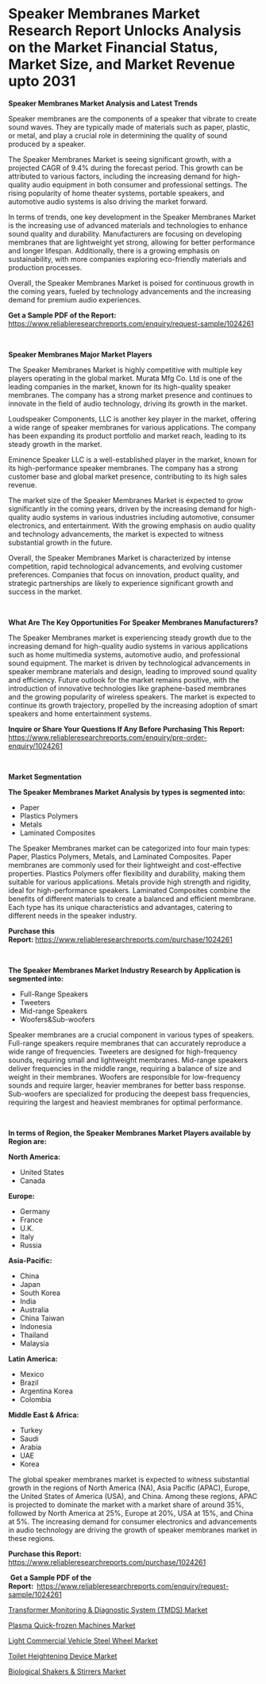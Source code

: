 <p><h1>Speaker Membranes Market Research Report Unlocks Analysis on the Market Financial Status, Market Size, and Market Revenue upto 2031</h1></p><p><strong>Speaker Membranes Market Analysis and Latest Trends</strong></p>
<p><p>Speaker membranes are the components of a speaker that vibrate to create sound waves. They are typically made of materials such as paper, plastic, or metal, and play a crucial role in determining the quality of sound produced by a speaker.</p><p>The Speaker Membranes Market is seeing significant growth, with a projected CAGR of 9.4% during the forecast period. This growth can be attributed to various factors, including the increasing demand for high-quality audio equipment in both consumer and professional settings. The rising popularity of home theater systems, portable speakers, and automotive audio systems is also driving the market forward.</p><p>In terms of trends, one key development in the Speaker Membranes Market is the increasing use of advanced materials and technologies to enhance sound quality and durability. Manufacturers are focusing on developing membranes that are lightweight yet strong, allowing for better performance and longer lifespan. Additionally, there is a growing emphasis on sustainability, with more companies exploring eco-friendly materials and production processes.</p><p>Overall, the Speaker Membranes Market is poised for continuous growth in the coming years, fueled by technology advancements and the increasing demand for premium audio experiences.</p></p>
<p><strong>Get a Sample PDF of the Report:&nbsp;</strong> <a href="https://www.reliableresearchreports.com/enquiry/request-sample/1024261">https://www.reliableresearchreports.com/enquiry/request-sample/1024261</a></p>
<p>&nbsp;</p>
<p><strong>Speaker Membranes Major Market Players</strong></p>
<p><p>The Speaker Membranes Market is highly competitive with multiple key players operating in the global market. Murata Mfg Co. Ltd is one of the leading companies in the market, known for its high-quality speaker membranes. The company has a strong market presence and continues to innovate in the field of audio technology, driving its growth in the market.</p><p>Loudspeaker Components, LLC is another key player in the market, offering a wide range of speaker membranes for various applications. The company has been expanding its product portfolio and market reach, leading to its steady growth in the market.</p><p>Eminence Speaker LLC is a well-established player in the market, known for its high-performance speaker membranes. The company has a strong customer base and global market presence, contributing to its high sales revenue.</p><p>The market size of the Speaker Membranes Market is expected to grow significantly in the coming years, driven by the increasing demand for high-quality audio systems in various industries including automotive, consumer electronics, and entertainment. With the growing emphasis on audio quality and technology advancements, the market is expected to witness substantial growth in the future.</p><p>Overall, the Speaker Membranes Market is characterized by intense competition, rapid technological advancements, and evolving customer preferences. Companies that focus on innovation, product quality, and strategic partnerships are likely to experience significant growth and success in the market.</p></p>
<p>&nbsp;</p>
<p><strong>What Are The Key Opportunities For Speaker Membranes Manufacturers?</strong></p>
<p><p>The Speaker Membranes market is experiencing steady growth due to the increasing demand for high-quality audio systems in various applications such as home multimedia systems, automotive audio, and professional sound equipment. The market is driven by technological advancements in speaker membrane materials and design, leading to improved sound quality and efficiency. Future outlook for the market remains positive, with the introduction of innovative technologies like graphene-based membranes and the growing popularity of wireless speakers. The market is expected to continue its growth trajectory, propelled by the increasing adoption of smart speakers and home entertainment systems.</p></p>
<p><strong>Inquire or Share Your Questions If Any Before Purchasing This Report:</strong> <a href="https://www.reliableresearchreports.com/enquiry/pre-order-enquiry/1024261">https://www.reliableresearchreports.com/enquiry/pre-order-enquiry/1024261</a></p>
<p>&nbsp;</p>
<p><strong>Market Segmentation</strong></p>
<p><strong>The Speaker Membranes Market Analysis by types is segmented into:</strong></p>
<p><ul><li>Paper</li><li>Plastics Polymers</li><li>Metals</li><li>Laminated Composites</li></ul></p>
<p><p>The Speaker Membranes market can be categorized into four main types: Paper, Plastics Polymers, Metals, and Laminated Composites. Paper membranes are commonly used for their lightweight and cost-effective properties. Plastics Polymers offer flexibility and durability, making them suitable for various applications. Metals provide high strength and rigidity, ideal for high-performance speakers. Laminated Composites combine the benefits of different materials to create a balanced and efficient membrane. Each type has its unique characteristics and advantages, catering to different needs in the speaker industry.</p></p>
<p><strong>Purchase this Report:&nbsp;</strong><a href="https://www.reliableresearchreports.com/purchase/1024261">https://www.reliableresearchreports.com/purchase/1024261</a></p>
<p>&nbsp;</p>
<p><strong>The Speaker Membranes Market Industry Research by Application is segmented into:</strong></p>
<p><ul><li>Full-Range Speakers</li><li>Tweeters</li><li>Mid-range Speakers</li><li>Woofers&Sub-woofers</li></ul></p>
<p><p>Speaker membranes are a crucial component in various types of speakers. Full-range speakers require membranes that can accurately reproduce a wide range of frequencies. Tweeters are designed for high-frequency sounds, requiring small and lightweight membranes. Mid-range speakers deliver frequencies in the middle range, requiring a balance of size and weight in their membranes. Woofers are responsible for low-frequency sounds and require larger, heavier membranes for better bass response. Sub-woofers are specialized for producing the deepest bass frequencies, requiring the largest and heaviest membranes for optimal performance.</p></p>
<p>&nbsp;</p>
<p><strong>In terms of Region, the Speaker Membranes Market Players available by Region are:</strong></p>
<p>
    <p> <strong> North America: </strong>
        <ul>
            <li>United States</li>
            <li>Canada</li>
        </ul>
        </p> 
    <p> <strong> Europe: </strong>
        <ul>
            <li>Germany</li>
            <li>France</li>
            <li>U.K.</li>
            <li>Italy</li>
            <li>Russia</li>
        </ul>
        </p> 
    <p> <strong> Asia-Pacific: </strong>
        <ul>
            <li>China</li>
            <li>Japan</li>
            <li>South Korea</li>
            <li>India</li>
            <li>Australia</li>
            <li>China Taiwan</li>
            <li>Indonesia</li>
            <li>Thailand</li>
            <li>Malaysia</li>
        </ul>
        </p> 
    <p> <strong> Latin America: </strong>
        <ul>
            <li>Mexico</li>
            <li>Brazil</li>
            <li>Argentina Korea</li>
            <li>Colombia</li>
        </ul>
        </p> 
    <p> <strong> Middle East & Africa: </strong>
        <ul>
            <li>Turkey</li>
            <li>Saudi</li>
            <li>Arabia</li>
            <li>UAE</li>
            <li>Korea</li>
        </ul>
    </p>
    </p>
<p><p>The global speaker membranes market is expected to witness substantial growth in the regions of North America (NA), Asia Pacific (APAC), Europe, the United States of America (USA), and China. Among these regions, APAC is projected to dominate the market with a market share of around 35%, followed by North America at 25%, Europe at 20%, USA at 15%, and China at 5%. The increasing demand for consumer electronics and advancements in audio technology are driving the growth of speaker membranes market in these regions.</p></p>
<p><strong>Purchase this Report: </strong><a href="https://www.reliableresearchreports.com/purchase/1024261">https://www.reliableresearchreports.com/purchase/1024261</a></p>
<p>&nbsp;<strong>Get a Sample PDF of the Report:&nbsp;&nbsp;</strong><a href="https://www.reliableresearchreports.com/enquiry/request-sample/1024261">https://www.reliableresearchreports.com/enquiry/request-sample/1024261</a></p>
<p><strong></strong></p>
<p><p><a href="https://medium.com/@katherineince77/transformer-monitoring-amp-diagnostic-system-tmds-market-size-reveals-the-best-marketing-425ff2233130">Transformer Monitoring & Diagnostic System (TMDS) Market</a></p><p><a href="https://medium.com/@katherineince77/plasma-quick-frozen-machines-market-share-evolution-and-market-growth-trends-2024-2031-a5583028c7f0">Plasma Quick-frozen Machines Market</a></p><p><a href="https://github.com/nicholepatriciadoylenwnrjr0/Market-Research-Report-List-1/blob/main/light-commercial-vehicle-steel-wheel-market.md">Light Commercial Vehicle Steel Wheel Market</a></p><p><a href="https://medium.com/@nathanpatel65/toilet-heightening-device-nbsp-market-focuses-on-market-share-size-and-projected-forecast-till-7b385fafbe3f">Toilet Heightening Device Market</a></p><p><a href="https://medium.com/@nathanpatel65/decoding-biological-shakers-amp-stirrers-market-metrics-market-share-trends-and-growth-8a3b6bb7ec2d">Biological Shakers & Stirrers Market</a></p></p>